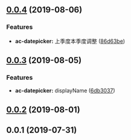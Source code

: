 <a name="0.0.4"></a>
## [0.0.4](https://github.com/tinper-bee/ac-datepicker/compare/v0.0.3...v0.0.4) (2019-08-06)


### Features

* **ac-datepicker:** 上季度本季度调整 ([86d63be](https://github.com/tinper-bee/ac-datepicker/commit/86d63be))



<a name="0.0.3"></a>
## [0.0.3](https://github.com/tinper-bee/ac-datepicker/compare/v0.0.2...v0.0.3) (2019-08-05)


### Features

* **ac-datepicker:** displayName ([6db3037](https://github.com/tinper-bee/ac-datepicker/commit/6db3037))



<a name="0.0.2"></a>
## [0.0.2](https://github.com/tinper-bee/ac-datepicker/compare/v0.0.1...v0.0.2) (2019-08-01)



<a name="0.0.1"></a>
## 0.0.1 (2019-07-31)



